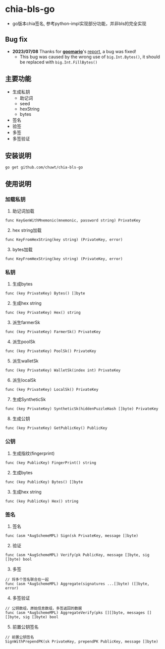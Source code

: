 # chia-bls-go
- go版本chia签名, 参考python-impl实现部分功能，并非bls的完全实现

## Bug fix
- **2023/07/08** Thanks for [**goomario**](https://github.com/goomario)'s [report](https://github.com/chuwt/chia-bls-go/issues/7),
a bug was fixed!
  - This bug was caused by the wrong use of `big.Int.Bytes()`, it should be replaced with `big.Int.FillBytes()`

## 主要功能
- 生成私钥
  - 助记词
  - seed
  - hexString
  - bytes
- 签名
- 验签
- 多签
- 多签验证

## 安装说明
```
go get github.com/chuwt/chia-bls-go
```

## 使用说明
### 加载私钥
1. 助记词加载
```
func KeyGenWithMnemonic(mnemonic, password string) PrivateKey
```
2. hex string加载
```
func KeyFromHexString(key string) (PrivateKey, error)
```
3. bytes加载
```
func KeyFromHexString(key string) (PrivateKey, error)
```
### 私钥
1. 生成bytes
```
func (key PrivateKey) Bytes() []byte
```
2. 生成hex string
```
func (key PrivateKey) Hex() string
```
3. 派生farmerSk
```
func (key PrivateKey) FarmerSk() PrivateKey
```
4. 派生poolSk
```
func (key PrivateKey) PoolSk() PrivateKey 
```
5. 派生walletSk
```
func (key PrivateKey) WalletSk(index int) PrivateKey
```
6. 派生localSk
```
func (key PrivateKey) LocalSk() PrivateKey
```
7. 生成SyntheticSk
```
func (key PrivateKey) SyntheticSk(hiddenPuzzleHash []byte) PrivateKey
```
8. 生成公钥
```
func (key PrivateKey) GetPublicKey() PublicKey
```

### 公钥
1. 生成指纹(fingerprint)
```
func (key PublicKey) FingerPrint() string
```
2. 生成bytes
```
func (key PublicKey) Bytes() []byte
```
3. 生成hex string
```
func (key PublicKey) Hex() string
```

### 签名
1. 签名
```
func (asm *AugSchemeMPL) Sign(sk PrivateKey, message []byte)
```
2. 验证
```
func (asm *AugSchemeMPL) Verify(pk PublicKey, message []byte, sig []byte) bool
```
3. 多签
```
// 将多个签名联合在一起
func (asm *AugSchemeMPL) Aggregate(signatures ...[]byte) ([]byte, error)
```
4. 多签验证
```
// 公钥数组，原始信息数组，多签返回的数据
func (asm *AugSchemeMPL) AggregateVerify(pks [][]byte, messages [][]byte, sig []byte) bool
```
5. 前置公钥签名
```
// 前置公钥签名
SignWithPrependPK(sk PrivateKey, prependPK PublicKey, message []byte)
```